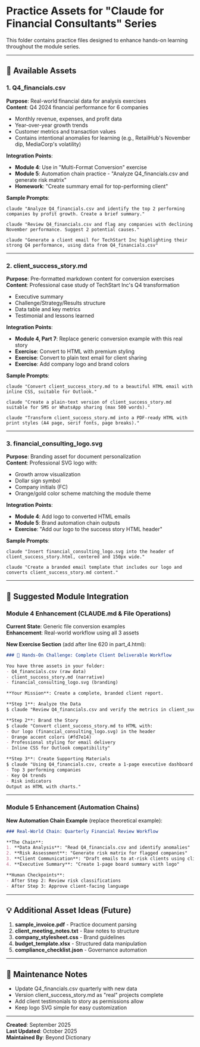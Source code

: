# Practice Assets for "Claude for Financial Consultants" Series

This folder contains practice files designed to enhance hands-on learning throughout the module series.

---

## 📁 Available Assets

### 1. **Q4_financials.csv**
**Purpose**: Real-world financial data for analysis exercises  
**Content**: Q4 2024 financial performance for 6 companies
- Monthly revenue, expenses, and profit data
- Year-over-year growth trends
- Customer metrics and transaction values
- Contains intentional anomalies for learning (e.g., RetailHub's November dip, MediaCorp's volatility)

**Integration Points**:
- **Module 4**: Use in "Multi-Format Conversion" exercise
- **Module 5**: Automation chain practice - "Analyze Q4_financials.csv and generate risk matrix"
- **Homework**: "Create summary email for top-performing client"

**Sample Prompts**:
```
claude "Analyze Q4_financials.csv and identify the top 2 performing companies by profit growth. Create a brief summary."

claude "Review Q4_financials.csv and flag any companies with declining November performance. Suggest 2 potential causes."

claude "Generate a client email for TechStart Inc highlighting their strong Q4 performance, using data from Q4_financials.csv"
```

---

### 2. **client_success_story.md**
**Purpose**: Pre-formatted markdown content for conversion exercises  
**Content**: Professional case study of TechStart Inc's Q4 transformation
- Executive summary
- Challenge/Strategy/Results structure
- Data table and key metrics
- Testimonial and lessons learned

**Integration Points**:
- **Module 4, Part 7**: Replace generic conversion example with this real story
- **Exercise**: Convert to HTML with premium styling
- **Exercise**: Convert to plain text email for client sharing
- **Exercise**: Add company logo and brand colors

**Sample Prompts**:
```
claude "Convert client_success_story.md to a beautiful HTML email with inline CSS, suitable for Outlook."

claude "Create a plain-text version of client_success_story.md suitable for SMS or WhatsApp sharing (max 500 words)."

claude "Transform client_success_story.md into a PDF-ready HTML with print styles (A4 page, serif fonts, page breaks)."
```

---

### 3. **financial_consulting_logo.svg**
**Purpose**: Branding asset for document personalization  
**Content**: Professional SVG logo with:
- Growth arrow visualization
- Dollar sign symbol
- Company initials (FC)
- Orange/gold color scheme matching the module theme

**Integration Points**:
- **Module 4**: Add logo to converted HTML emails
- **Module 5**: Brand automation chain outputs
- **Exercise**: "Add our logo to the success story HTML header"

**Sample Prompts**:
```
claude "Insert financial_consulting_logo.svg into the header of client_success_story.html, centered and 150px wide."

claude "Create a branded email template that includes our logo and converts client_success_story.md content."
```

---

## 🎯 Suggested Module Integration

### Module 4 Enhancement (CLAUDE.md & File Operations)

**Current State**: Generic file conversion examples  
**Enhancement**: Real-world workflow using all 3 assets

**New Exercise Section** (add after line 620 in part_4.html):

```markdown
### 🎯 Hands-On Challenge: Complete Client Deliverable Workflow

You have three assets in your folder:
- Q4_financials.csv (raw data)
- client_success_story.md (narrative)
- financial_consulting_logo.svg (branding)

**Your Mission**: Create a complete, branded client report.

**Step 1**: Analyze the Data
$ claude "Review Q4_financials.csv and verify the metrics in client_success_story.md are accurate."

**Step 2**: Brand the Story
$ claude "Convert client_success_story.md to HTML with:
- Our logo (financial_consulting_logo.svg) in the header
- Orange accent colors (#fd7e14)
- Professional styling for email delivery
- Inline CSS for Outlook compatibility"

**Step 3**: Create Supporting Materials
$ claude "Using Q4_financials.csv, create a 1-page executive dashboard showing:
- Top 3 performing companies
- Key Q4 trends
- Risk indicators
Output as HTML with charts."
```

---

### Module 5 Enhancement (Automation Chains)

**New Automation Chain Example** (replace theoretical example):

```markdown
### Real-World Chain: Quarterly Financial Review Workflow

**The Chain**:
1. **Data Analysis**: "Read Q4_financials.csv and identify anomalies"
2. **Risk Assessment**: "Generate risk matrix for flagged companies"
3. **Client Communication**: "Draft emails to at-risk clients using client_success_story.md as template"
4. **Executive Summary**: "Create 1-page board summary with logo"

**Human Checkpoints**:
- After Step 2: Review risk classifications
- After Step 3: Approve client-facing language
```

---

## 💡 Additional Asset Ideas (Future)

1. **sample_invoice.pdf** - Practice document parsing
2. **client_meeting_notes.txt** - Raw notes to structure
3. **company_stylesheet.css** - Brand guidelines
4. **budget_template.xlsx** - Structured data manipulation
5. **compliance_checklist.json** - Governance automation

---

## 🔄 Maintenance Notes

- Update Q4_financials.csv quarterly with new data
- Version client_success_story.md as "real" projects complete
- Add client testimonials to story as permissions allow
- Keep logo SVG simple for easy customization

---

**Created**: September 2025  
**Last Updated**: October 2025  
**Maintained By**: Beyond Dictionary 

